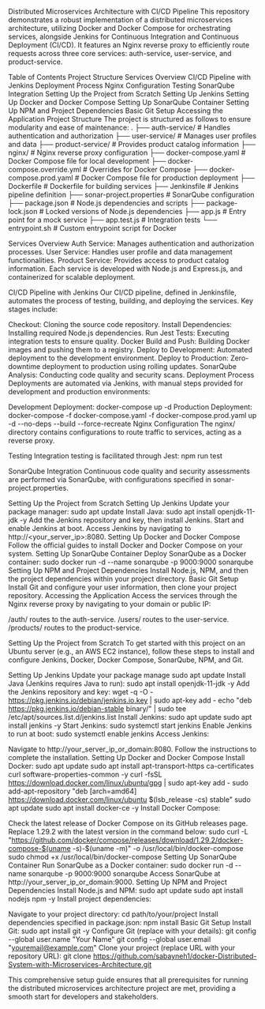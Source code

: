 Distributed Microservices Architecture with CI/CD Pipeline
This repository demonstrates a robust implementation of a distributed microservices architecture, utilizing Docker and Docker Compose for orchestrating services, alongside Jenkins for Continuous Integration and Continuous Deployment (CI/CD). It features an Nginx reverse proxy to efficiently route requests across three core services: auth-service, user-service, and product-service.

Table of Contents
Project Structure
Services Overview
CI/CD Pipeline with Jenkins
Deployment Process
Nginx Configuration
Testing
SonarQube Integration
Setting Up the Project from Scratch
Setting Up Jenkins
Setting Up Docker and Docker Compose
Setting Up SonarQube Container
Setting Up NPM and Project Dependencies
Basic Git Setup
Accessing the Application
Project Structure
The project is structured as follows to ensure modularity and ease of maintenance:
.
├── auth-service/                 # Handles authentication and authorization
├── user-service/                 # Manages user profiles and data
├── product-service/              # Provides product catalog information
├── nginx/                        # Nginx reverse proxy configuration
├── docker-compose.yaml           # Docker Compose file for local development
├── docker-compose.override.yml   # Overrides for Docker Compose
├── docker-compose.prod.yaml      # Docker Compose file for production deployment
├── Dockerfile                    # Dockerfile for building services
├── Jenkinsfile                   # Jenkins pipeline definition
├── sonar-project.properties      # SonarQube configuration
├── package.json                  # Node.js dependencies and scripts
├── package-lock.json             # Locked versions of Node.js dependencies
├── app.js                        # Entry point for a mock service
├── app.test.js                   # Integration tests
└── entrypoint.sh                 # Custom entrypoint script for Docker

Services Overview
Auth Service: Manages authentication and authorization processes.
User Service: Handles user profile and data management functionalities.
Product Service: Provides access to product catalog information.
Each service is developed with Node.js and Express.js, and containerized for scalable deployment.

CI/CD Pipeline with Jenkins
Our CI/CD pipeline, defined in Jenkinsfile, automates the process of testing, building, and deploying the services. Key stages include:

Checkout: Cloning the source code repository.
Install Dependencies: Installing required Node.js dependencies.
Run Jest Tests: Executing integration tests to ensure quality.
Docker Build and Push: Building Docker images and pushing them to a registry.
Deploy to Development: Automated deployment to the development environment.
Deploy to Production: Zero-downtime deployment to production using rolling updates.
SonarQube Analysis: Conducting code quality and security scans.
Deployment Process
Deployments are automated via Jenkins, with manual steps provided for development and production environments:

Development Deployment: docker-compose up -d
Production Deployment: docker-compose -f docker-compose.yaml -f docker-compose.prod.yaml up -d --no-deps --build --force-recreate
Nginx Configuration
The nginx/ directory contains configurations to route traffic to services, acting as a reverse proxy.

Testing
Integration testing is facilitated through Jest:
npm run test

SonarQube Integration
Continuous code quality and security assessments are performed via SonarQube, with configurations specified in sonar-project.properties.

Setting Up the Project from Scratch
Setting Up Jenkins
Update your package manager: sudo apt update
Install Java: sudo apt install openjdk-11-jdk -y
Add the Jenkins repository and key, then install Jenkins.
Start and enable Jenkins at boot.
Access Jenkins by navigating to http://<your_server_ip>:8080.
Setting Up Docker and Docker Compose
Follow the official guides to install Docker and Docker Compose on your system.
Setting Up SonarQube Container
Deploy SonarQube as a Docker container: sudo docker run -d --name sonarqube -p 9000:9000 sonarqube
Setting Up NPM and Project Dependencies
Install Node.js, NPM, and then the project dependencies within your project directory.
Basic Git Setup
Install Git and configure your user information, then clone your project repository.
Accessing the Application
Access the services through the Nginx reverse proxy by navigating to your domain or public IP:

/auth/ routes to the auth-service.
/users/ routes to the user-service.
/products/ routes to the product-service.

Setting Up the Project from Scratch
To get started with this project on an Ubuntu server (e.g., an AWS EC2 instance), follow these steps to install and configure Jenkins, Docker, Docker Compose, SonarQube, NPM, and Git.

Setting Up Jenkins
Update your package manage
sudo apt update
Install Java (Jenkins requires Java to run):
sudo apt install openjdk-11-jdk -y
Add the Jenkins repository and key:
wget -q -O - https://pkg.jenkins.io/debian/jenkins.io.key | sudo apt-key add -
echo "deb https://pkg.jenkins.io/debian-stable binary/" | sudo tee /etc/apt/sources.list.d/jenkins.list
Install Jenkins:
sudo apt update
sudo apt install jenkins -y
Start Jenkins:
sudo systemctl start jenkins
Enable Jenkins to run at boot:
sudo systemctl enable jenkins
Access Jenkins:

Navigate to http://your_server_ip_or_domain:8080.
Follow the instructions to complete the installation.
Setting Up Docker and Docker Compose
Install Docker:
sudo apt update
sudo apt install apt-transport-https ca-certificates curl software-properties-common -y
curl -fsSL https://download.docker.com/linux/ubuntu/gpg | sudo apt-key add -
sudo add-apt-repository "deb [arch=amd64] https://download.docker.com/linux/ubuntu $(lsb_release -cs) stable"
sudo apt update
sudo apt install docker-ce -y
Install Docker Compose:

Check the latest release of Docker Compose on its GitHub releases page.
Replace 1.29.2 with the latest version in the command below:
sudo curl -L "https://github.com/docker/compose/releases/download/1.29.2/docker-compose-$(uname -s)-$(uname -m)" -o /usr/local/bin/docker-compose
sudo chmod +x /usr/local/bin/docker-compose
Setting Up SonarQube Container
Run SonarQube as a Docker container:
sudo docker run -d --name sonarqube -p 9000:9000 sonarqube
Access SonarQube at http://your_server_ip_or_domain:9000.
Setting Up NPM and Project Dependencies
Install Node.js and NPM:
sudo apt update
sudo apt install nodejs npm -y
Install project dependencies:

Navigate to your project directory:
cd path/to/your/project
Install dependencies specified in package.json:
npm install
Basic Git Setup
Install Git:
sudo apt install git -y
Configure Git (replace with your details):
git config --global user.name "Your Name"
git config --global user.email "youremail@example.com"
Clone your project (replace URL with your repository URL):
git clone https://github.com/sabayneh1/docker-Distributed-System-with-Microservices-Architecture.git

This comprehensive setup guide ensures that all prerequisites for running the distributed microservices architecture project are met, providing a smooth start for developers and stakeholders.

